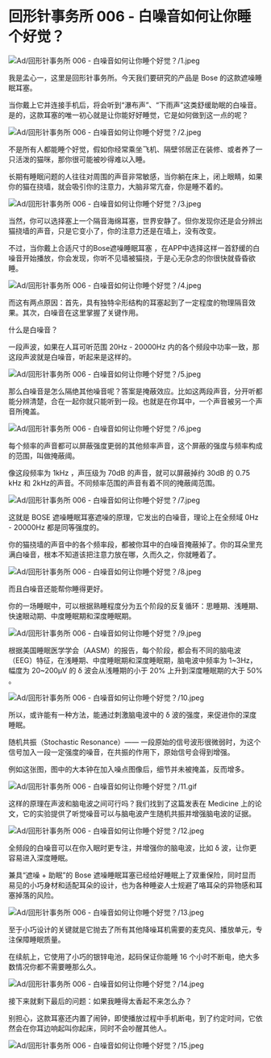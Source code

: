 # 回形针事务所 006 - 白噪音如何让你睡个好觉？

![Ad/回形针事务所 006 - 白噪音如何让你睡个好觉？/1.jpeg](https://file.hsyhx.top/iPaperClipICU/web/assets/image/文字稿/Ad/回形针事务所%20006%20-%20白噪音如何让你睡个好觉？/1.jpeg?imageMogr2/format/avif)

我是孟心一，这里是回形针事务所。今天我们要研究的产品是 Bose 的这款遮噪睡眠耳塞。

当你戴上它并连接手机后，将会听到“瀑布声”、“下雨声”这类舒缓助眠的白噪音。是的，这款耳塞的唯一初心就是让你能好好睡觉，它是如何做到这一点的呢？

![Ad/回形针事务所 006 - 白噪音如何让你睡个好觉？/2.jpeg](https://file.hsyhx.top/iPaperClipICU/web/assets/image/文字稿/Ad/回形针事务所%20006%20-%20白噪音如何让你睡个好觉？/2.jpeg?imageMogr2/format/avif)

不是所有人都能睡个好觉，假如你经常乘坐飞机、隔壁邻居正在装修、或者养了一只活泼的猫咪，那你很可能被吵得难以入睡。

长期有睡眠问题的人往往对周围的声音非常敏感，当你躺在床上，闭上眼睛，如果你的猫在挠墙，就会吸引你的注意力，大脑非常亢奋，你是睡不着的。

![Ad/回形针事务所 006 - 白噪音如何让你睡个好觉？/3.jpeg](https://file.hsyhx.top/iPaperClipICU/web/assets/image/文字稿/Ad/回形针事务所%20006%20-%20白噪音如何让你睡个好觉？/3.jpeg?imageMogr2/format/avif)

当然，你可以选择塞上一个隔音海绵耳塞，世界安静了。但你发现你还是会分辨出猫挠墙的声音，只是它变小了，你的注意力还是在墙上，没有改变。

不过，当你戴上合适尺寸的Bose遮噪睡眠耳塞 ，在APP中选择这样一首舒缓的白噪音开始播放，你会发现，你听不见墙被猫挠，于是心无杂念的你很快就昏昏欲睡。

![Ad/回形针事务所 006 - 白噪音如何让你睡个好觉？/4.jpeg](https://file.hsyhx.top/iPaperClipICU/web/assets/image/文字稿/Ad/回形针事务所%20006%20-%20白噪音如何让你睡个好觉？/4.jpeg?imageMogr2/format/avif)

而这有两点原因：首先，具有独特伞形结构的耳塞起到了一定程度的物理隔音效果。其次，白噪音在这里掌握了关键作用。

什么是白噪音？

一段声波，如果在人耳可听范围 20Hz - 20000Hz 内的各个频段中功率一致，那这段声波就是白噪音，听起来是这样的。

![Ad/回形针事务所 006 - 白噪音如何让你睡个好觉？/5.jpeg](https://file.hsyhx.top/iPaperClipICU/web/assets/image/文字稿/Ad/回形针事务所%20006%20-%20白噪音如何让你睡个好觉？/5.jpeg?imageMogr2/format/avif)

那么白噪音是怎么隔绝其他噪音呢？答案是掩蔽效应。比如这两段声音，分开听都能分辨清楚，合在一起你就只能听到一段。也就是在你耳中，一个声音被另一个声音所掩盖。

![Ad/回形针事务所 006 - 白噪音如何让你睡个好觉？/6.jpeg](https://file.hsyhx.top/iPaperClipICU/web/assets/image/文字稿/Ad/回形针事务所%20006%20-%20白噪音如何让你睡个好觉？/6.jpeg?imageMogr2/format/avif)

每个频率的声音都可以屏蔽强度更弱的其他频率声音，这个屏蔽的强度与频率构成的范围，叫做掩蔽阈。

像这段频率为 1kHz ，声压级为 70dB 的声音，就可以屏蔽掉约 30dB 的 0.75 kHz 和 2kHz的声音。不同频率范围的声音有着不同的掩蔽阈范围。

![Ad/回形针事务所 006 - 白噪音如何让你睡个好觉？/7.jpeg](https://file.hsyhx.top/iPaperClipICU/web/assets/image/文字稿/Ad/回形针事务所%20006%20-%20白噪音如何让你睡个好觉？/7.jpeg?imageMogr2/format/avif)

这就是 BOSE 遮噪睡眠耳塞遮噪的原理，它发出的白噪音，理论上在全频域 0Hz - 20000Hz 都是同等强度的。

你的猫挠墙的声音中的各个频率段，都被你耳中的白噪音掩蔽掉了。你的耳朵里充满白噪音，根本不知道该把注意力放在哪，久而久之，你就睡着了。

![Ad/回形针事务所 006 - 白噪音如何让你睡个好觉？/8.jpeg](https://file.hsyhx.top/iPaperClipICU/web/assets/image/文字稿/Ad/回形针事务所%20006%20-%20白噪音如何让你睡个好觉？/8.jpeg?imageMogr2/format/avif)

而且白噪音还能帮你睡得更好。

你的一场睡眠中，可以根据熟睡程度分为五个阶段的反复循环：思睡期、浅睡期、快速眼动期、中度睡眠期和深度睡眠期。

![Ad/回形针事务所 006 - 白噪音如何让你睡个好觉？/9.jpeg](https://file.hsyhx.top/iPaperClipICU/web/assets/image/文字稿/Ad/回形针事务所%20006%20-%20白噪音如何让你睡个好觉？/9.jpeg?imageMogr2/format/avif)

根据美国睡眠医学学会（AASM）的报告，每个阶段，都会有不同的脑电波（EEG）特征，在浅睡期、中度睡眠期和深度睡眠期，脑电波中频率为 1~3Hz，幅度为 20~200μV 的 δ 波会从浅睡期的小于 20% 上升到深度睡眠期的大于 50% 。

![Ad/回形针事务所 006 - 白噪音如何让你睡个好觉？/10.jpeg](https://file.hsyhx.top/iPaperClipICU/web/assets/image/文字稿/Ad/回形针事务所%20006%20-%20白噪音如何让你睡个好觉？/10.jpeg?imageMogr2/format/avif)

所以，或许能有一种方法，能通过刺激脑电波中的 δ 波的强度，来促进你的深度睡眠。

随机共振（Stochastic Resonance）—— 一段原始的信号波形很微弱时，为这个信号加入一段一定强度的噪音，在共振的作用下，原始信号会得到增强。

例如这张图，图中的大本钟在加入噪点图像后，细节并未被掩盖，反而增多。

![Ad/回形针事务所 006 - 白噪音如何让你睡个好觉？/11.gif](https://file.hsyhx.top/iPaperClipICU/web/assets/image/文字稿/Ad/回形针事务所%20006%20-%20白噪音如何让你睡个好觉？/11.gif?imageMogr2/format/avif)

这样的原理在声波和脑电波之间可行吗？我们找到了这篇发表在 Medicine 上的论文，它的实验提供了听觉噪音可以与脑电波产生随机共振并增强脑电波的证据。

![Ad/回形针事务所 006 - 白噪音如何让你睡个好觉？/12.jpeg](https://file.hsyhx.top/iPaperClipICU/web/assets/image/文字稿/Ad/回形针事务所%20006%20-%20白噪音如何让你睡个好觉？/12.jpeg?imageMogr2/format/avif)

全频段的白噪音可以在你入眠时更专注，并增强你的脑电波，比如 δ 波，让你更容易进入深度睡眠。

兼具“遮噪 + 助眠”的 Bose 遮噪睡眠耳塞已经给好睡眠上了双重保险，同时显而易见的小巧身材和适配耳朵的设计，也为各种睡姿人士规避了咯耳朵的异物感和耳塞掉落的风险。

![Ad/回形针事务所 006 - 白噪音如何让你睡个好觉？/13.jpeg](https://file.hsyhx.top/iPaperClipICU/web/assets/image/文字稿/Ad/回形针事务所%20006%20-%20白噪音如何让你睡个好觉？/13.jpeg?imageMogr2/format/avif)

至于小巧设计的关键就是它抛去了所有其他降噪耳机需要的麦克风、播放单元，专注保障睡眠质量。

在续航上，它使用了小巧的银锌电池，起码保证你能睡 16 个小时不断电，绝大多数情况你都不需要睡那么久。

![Ad/回形针事务所 006 - 白噪音如何让你睡个好觉？/14.jpeg](https://file.hsyhx.top/iPaperClipICU/web/assets/image/文字稿/Ad/回形针事务所%20006%20-%20白噪音如何让你睡个好觉？/14.jpeg?imageMogr2/format/avif)

接下来就剩下最后的问题：如果我睡得太香起不来怎么办？

别担心，这款耳塞还内置了闹钟，即使播放过程中手机断电，到了约定时间，它依然会在你耳边响起叫你起床，同时不会吵醒其他人。

![Ad/回形针事务所 006 - 白噪音如何让你睡个好觉？/15.jpeg](https://file.hsyhx.top/iPaperClipICU/web/assets/image/文字稿/Ad/回形针事务所%20006%20-%20白噪音如何让你睡个好觉？/15.jpeg?imageMogr2/format/avif)
